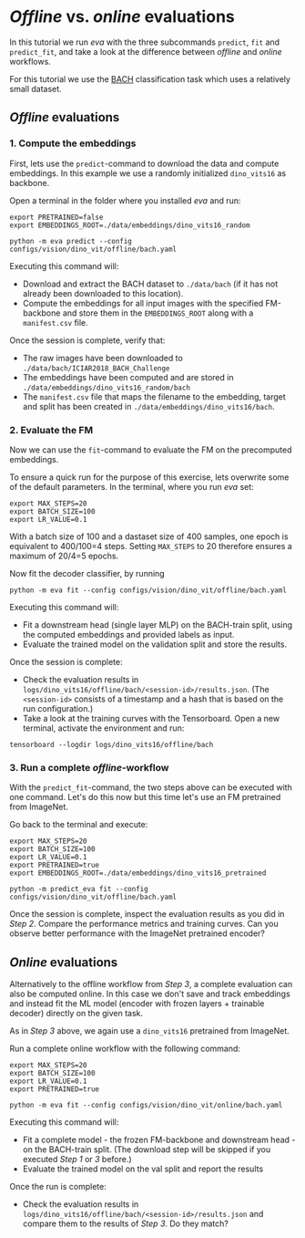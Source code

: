 # *Offline* vs. *online* evaluations

In this tutorial we run *eva* with the three subcommands `predict`, `fit` and `predict_fit`, and take a look at the difference between *offline* and *online* workflows.

For this tutorial we use the [BACH](../../datasets/bach.md) classification task which uses a relatively small dataset.

## *Offline* evaluations

### 1. Compute the embeddings

First, lets use the `predict`-command to download the data and compute embeddings. In this example we use a randomly initialized `dino_vits16` as backbone.

Open a terminal in the folder where you installed *eva* and run:
```
export PRETRAINED=false
export EMBEDDINGS_ROOT=./data/embeddings/dino_vits16_random

python -m eva predict --config configs/vision/dino_vit/offline/bach.yaml
```

Executing this command will:

 - Download and extract the BACH dataset to `./data/bach` (if it has not already been downloaded to this location).
 - Compute the embeddings for all input images with the specified FM-backbone and store them in the `EMBEDDINGS_ROOT` along with a `manifest.csv` file.

Once the session is complete, verify that:

- The raw images have been downloaded to `./data/bach/ICIAR2018_BACH_Challenge`
- The embeddings have been computed and are stored in `./data/embeddings/dino_vits16_random/bach`
- The `manifest.csv` file that maps the filename to the embedding, target and split has been created in `./data/embeddings/dino_vits16/bach`.

### 2. Evaluate the FM 

Now we can use the `fit`-command to evaluate the FM on the precomputed embeddings.

To ensure a quick run for the purpose of this exercise, lets overwrite some of the default parameters. In the terminal, where you run *eva* set:
```
export MAX_STEPS=20
export BATCH_SIZE=100
export LR_VALUE=0.1
```
With a batch size of 100 and a dastaset size of 400 samples, one epoch is equivalent to 400/100=4 steps. Setting `MAX_STEPS` to 20 therefore ensures a maximum of 20/4=5 epochs.

Now fit the decoder classifier, by running
```
python -m eva fit --config configs/vision/dino_vit/offline/bach.yaml
```

Executing this command will:

 - Fit a downstream head (single layer MLP) on the BACH-train split, using the computed embeddings and provided labels as input.
 - Evaluate the trained model on the validation split and store the results.

Once the session is complete:

- Check the evaluation results in `logs/dino_vits16/offline/bach/<session-id>/results.json`. (The `<session-id>` consists of a timestamp and a hash that is based on the run configuration.)
- Take a look at the training curves with the Tensorboard. Open a new terminal, activate the environment and run:
```
tensorboard --logdir logs/dino_vits16/offline/bach
```

### 3. Run a complete *offline*-workflow

With the `predict_fit`-command, the two steps above can be executed with one command. Let's do this now but this time let's use an FM pretrained from ImageNet.

Go back to the terminal and execute:
```
export MAX_STEPS=20
export BATCH_SIZE=100
export LR_VALUE=0.1
export PRETRAINED=true
export EMBEDDINGS_ROOT=./data/embeddings/dino_vits16_pretrained

python -m predict_eva fit --config configs/vision/dino_vit/offline/bach.yaml
```

Once the session is complete, inspect the evaluation results as you did in *Step 2*. Compare the performance metrics and training curves. Can you observe better performance with the ImageNet pretrained encoder?

## *Online* evaluations

Alternatively to the offline workflow from *Step 3*, a complete evaluation can also be computed online. In this case we don't save and track embeddings and instead fit the ML model (encoder with frozen layers + trainable decoder) directly on the given task.

As in *Step 3* above, we again use a `dino_vits16` pretrained from ImageNet. 

Run a complete online workflow with the following command:
```
export MAX_STEPS=20
export BATCH_SIZE=100
export LR_VALUE=0.1
export PRETRAINED=true

python -m eva fit --config configs/vision/dino_vit/online/bach.yaml
```

Executing this command will:

 - Fit a complete model - the frozen FM-backbone and downstream head - on the BACH-train split. (The download step will be skipped if you executed *Step 1* or *3* before.)
 - Evaluate the trained model on the val split and report the results

Once the run is complete:

- Check the evaluation results in `logs/dino_vits16/offline/bach/<session-id>/results.json` and compare them to the results of *Step 3*. Do they match? 
